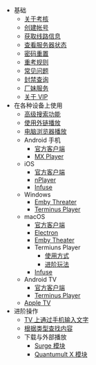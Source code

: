 * 基础
  * [关于考核](base/about-exam.md)
  * [创建帐号](base/create-account.md)
  * [获取线路信息](base/get-lines.md)
  * [查看服务器状态](base/server-status.md)
  * [密码重置](base/reset-password.md)
  * [重考规则](base/re-sit.md)
  * [常见问题](base/faq.md)
  * [封禁查询](base/ban-track.md)
  * [厂妹服务](base/emby-public-bot.md)
  * [关于 VIP](base/about-vip.md)
* 在各种设备上使用
  * [高级搜索功能](usage/advanced-search.md)
  * [使用外链播放](usage/external-link.md)
  * [电脑浏览器播放](usage/play-in-browser.md)
  * Android 手机
    * [官方客户端](usage/android-official-client.md)
    * [MX Player](usage/android-mx-player.md)
  * iOS
    * [官方客户端](usage/ios-official-client.md)
    * [nPlayer](usage/ios-ipad-nplayer.md)
    * [Infuse](usage/ios-infuse.md)
  * Windows
    * [Emby Threater](usage/windows-emby-theater.md)
    * [Terminus Player](usage/windows-terminus-player.md)
  * macOS
    * [官方客户端](usage/macos-official-client.md)
    * [Electron](usage/macos-electron.md)
    * [Emby Theater](usage/macos-emby-threater.md)
    * Termiuns Player
      * [使用方式](usage/macos-terminus-player-basic.md)
      * [进阶玩法](usage/macos-terminus-player-advance.md)
    * [Infuse](usage/macos-infuse.md)
  * Android TV
    * [官方客户端](usage/android-tv-official-client.md)
    * [Terminus Player](usage/android-tv-terminus-player.md)
  * [Apple TV](usage/apple-tv.md)
* 进阶操作
  * [TV 上通过手机输入文字](advance/tv-input-via-phone.md)
  * [根据类型查找内容](advance/content-style-finder.md)
  * 下载与外部播放
    * [Surge 模块](advance/video-download-surge.md)
    * [Quantumult X 模块](advance/video-download-qx.md)

